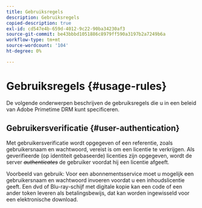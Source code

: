 ```yaml
---
title: Gebruiksregels
description: Gebruiksregels
copied-description: true
exl-id: cd547e4b-659d-4012-9c22-90ba34230af3
source-git-commit: be43bbbd1051886c8979ff590a3197b2a7249b6a
workflow-type: tm+mt
source-wordcount: '104'
ht-degree: 0%

---
```


# Gebruiksregels {#usage-rules}

De volgende onderwerpen beschrijven de gebruiksregels die u in een beleid van Adobe Primetime DRM kunt specificeren.

## Gebruikersverificatie {#user-authentication}

Met gebruikersverificatie wordt opgegeven of een referentie, zoals gebruikersnaam en wachtwoord, vereist is om een licentie te verkrijgen. Als geverifieerde (op identiteit gebaseerde) licenties zijn opgegeven, wordt de server ~~_authenticates_~~ de gebruiker voordat hij een licentie afgeeft.

Voorbeeld van gebruik: Voor een abonnementsservice moet u mogelijk een gebruikersnaam en wachtwoord invoeren voordat u een inhoudslicentie geeft. Een dvd of Blu-ray-schijf met digitale kopie kan een code of een ander token leveren als betalingsbewijs, dat kan worden ingewisseld voor een elektronische download.
